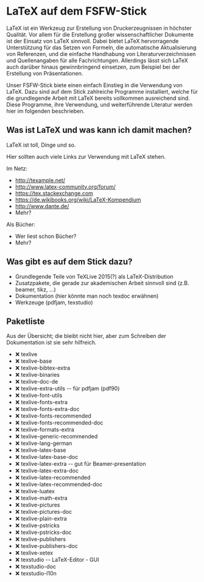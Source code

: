 # LaTeX auf dem FSFW-Stick

LaTeX ist ein Werkzeug zur Erstellung von Druckerzeugnissen in höchster
Qualität.  Vor allem für die Erstellung großer wissenschaftlicher Dokumente ist
der Einsatz von LaTeX sinnvoll.  Dabei bietet LaTeX hervorragende Unterstützung
für das Setzen von Formeln, die automatische Aktualisierung von Referenzen, und
die einfache Handhabung von Literaturverzeichnissen und Quellenangaben für alle
Fachrichtungen.  Allerdings lässt sich LaTeX auch darüber hinaus gewinnbringend
einsetzen, zum Beispiel bei der Erstellung von Präsentationen.

Unser FSFW-Stick biete einen einfach Einstieg in die Verwendung von LaTeX.  Dazu
sind auf dem Stick zahlreiche Programme installiert, welche für die grundlegende
Arbeit mit LaTeX bereits vollkommen ausreichend sind.  Diese Programme, ihre
Verwendung, und weiterführende Literatur werden hier im folgenden beschrieben.

## Was ist LaTeX und was kann ich damit machen?

LaTeX ist toll, Dinge und so.

Hier sollten auch viele Links zur Verwendung mit LaTeX stehen.

Im Netz:

- http://texample.net/
- http://www.latex-community.org/forum/
- https://tex.stackexchange.com
- https://de.wikibooks.org/wiki/LaTeX-Kompendium
- http://www.dante.de/
- Mehr?

Als Bücher:

- Wer liest schon Bücher?
- Mehr?

## Was gibt es auf dem Stick dazu?

- Grundlegende Teile von TeXLive 2015(?) als LaTeX-Distribution
- Zusatzpakete, die gerade zur akademischen Arbeit sinnvoll sind (z.B. beamer,
  tikz, …)
- Dokumentation (hier könnte man noch texdoc erwähnen)
- Werkzeuge (pdfjam, texstudio)

## Paketliste

Aus der Übersicht; die bleibt nicht hier, aber zum Schreiben der Dokumentation
ist sie sehr hilfreich.

- :x:  texlive
- :x:  texlive-base
- :x:  texlive-bibtex-extra
- :x:  texlive-binaries
- :x:  texlive-doc-de
- :x:  texlive-extra-utils  --		für pdfjam (pdf90)
- :x:  texlive-font-utils
- :x:  texlive-fonts-extra
- :x:  texlive-fonts-extra-doc
- :x:  texlive-fonts-recommended
- :x:  texlive-fonts-recommended-doc
- :x:  texlive-formats-extra
- :x:  texlive-generic-recommended
- :x:  texlive-lang-german
- :x:  texlive-latex-base
- :x:  texlive-latex-base-doc
- :x:  texlive-latex-extra  --		gut für Beamer-presentation
- :x:  texlive-latex-extra-doc
- :x:  texlive-latex-recommended
- :x:  texlive-latex-recommended-doc
- :x:  texlive-luatex
- :x:  texlive-math-extra
- :x:  texlive-pictures
- :x:  texlive-pictures-doc
- :x:  texlive-plain-extra
- :x:  texlive-pstricks
- :x:  texlive-pstricks-doc
- :x:  texlive-publishers
- :x:  texlive-publishers-doc
- :x:  texlive-xetex
- :x:  texstudio  --			LaTeX-Editor - GUI
- :x:  texstudio-doc
- :x:  texstudio-l10n


